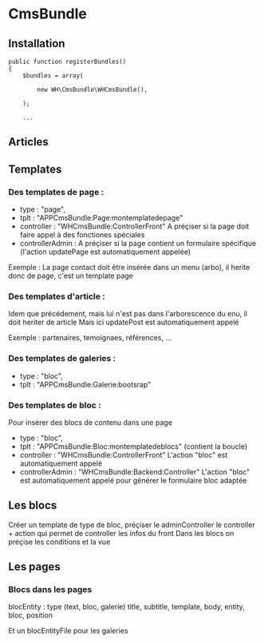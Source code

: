 # CmsBundle


## Installation

    public function registerBundles()
    {
        $bundles = array(

            new WH\CmsBundle\WHCmsBundle(),

        );

        ...

## Articles


## Templates

### Des templates de page :
- type : "page",
- tplt : "APPCmsBundle:Page:montemplatedepage"
- controller : "WHCmsBundle:ControllerFront" A préçiser si la page doit faire appel à des fonctiones spéciales
- controllerAdmin : A préçiser si la page contient un formulaire spécifique (l'action updatePage est automatiquement appelée)

Exemple : La page contact doit être insérée dans un menu (arbo), il herite donc de page, c'est un template page

### Des templates d'article :
Idem que précédement, mais lui n'est pas dans l'arborescence du enu, il doit heriter de article
Mais ici updatePost est automatiquement appelé

Exemple : partenaires, temoignaes, références, ...

### Des templates de galeries :
- type : "bloc",
- tplt : "APPCmsBundle:Galerie:bootsrap"

### Des templates de bloc :
Pour insérer des blocs de contenu dans une page
- type : "bloc",
- tplt : "APPCmsBundle:Bloc:montemplatedeblocs" (contient la boucle)
- controller : "WHCmsBundle:ControllerFront" L'action "bloc" est automatiquement appelé
- controllerAdmin : "WHCmsBundle:Backend:Controller" L'action "bloc" est automatiquement appelé pour générer le formulaire bloc adaptée


## Les blocs

Créer un template de type de bloc, préçiser le adminController le controller + action qui permet de controller les infos du front
Dans les blocs on préçise les conditions et la vue



## Les pages


### Blocs dans les pages

blocEntity : type (text, bloc, galerie) title, subtitle, template, body, entity, bloc, position

Et un blocEntityFile pour les galeries

